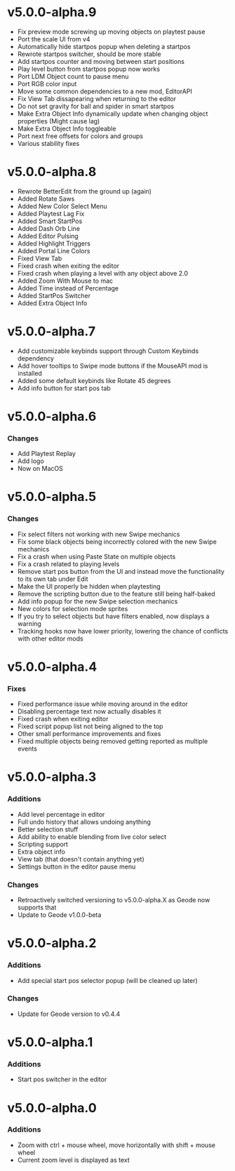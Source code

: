 # v5.0.0-alpha.9

 - Fix preview mode screwing up moving objects on playtest pause
 - Port the scale UI from v4
 - Automatically hide startpos popup when deleting a startpos
 - Rewrote startpos switcher, should be more stable
 - Add startpos counter and moving between start positions
 - Play level button from startpos popup now works
 - Port LDM Object count to pause menu
 - Port RGB color input
 - Move some common dependencies to a new mod, EditorAPI
 - Fix View Tab dissapearing when returning to the editor
 - Do not set gravity for ball and spider in smart startpos
 - Make Extra Object Info dynamically update when changing object properties (Might cause lag)
 - Make Extra Object Info toggleable
 - Port next free offsets for colors and groups
 - Various stability fixes

# v5.0.0-alpha.8

 - Rewrote BetterEdit from the ground up (again)
 - Added Rotate Saws
 - Added New Color Select Menu
 - Added Playtest Lag Fix
 - Added Smart StartPos
 - Added Dash Orb Line
 - Added Editor Pulsing
 - Added Highlight Triggers
 - Added Portal Line Colors
 - Fixed View Tab
 - Fixed crash when exiting the editor
 - Fixed crash when playing a level with any object above 2.0
 - Added Zoom With Mouse to mac
 - Added Time instead of Percentage
 - Added StartPos Switcher
 - Added Extra Object Info

# v5.0.0-alpha.7

 - Add customizable keybinds support through Custom Keybinds dependency
 - Add hover tooltips to Swipe mode buttons if the MouseAPI mod is installed
 - Added some default keybinds like Rotate 45 degrees
 - Add info button for start pos tab

# v5.0.0-alpha.6

### Changes
 - Add Playtest Replay
 - Add logo
 - Now on MacOS

# v5.0.0-alpha.5

### Changes
 - Fix select filters not working with new Swipe mechanics
 - Fix some black objects being incorrectly colored with the new Swipe mechanics
 - Fix a crash when using Paste State on multiple objects
 - Fix a crash related to playing levels
 - Remove start pos button from the UI and instead move the functionality to its own tab under Edit
 - Make the UI properly be hidden when playtesting
 - Remove the scripting button due to the feature still being half-baked
 - Add info popup for the new Swipe selection mechanics
 - New colors for selection mode sprites
 - If you try to select objects but have filters enabled, now displays a warning
 - Tracking hooks now have lower priority, lowering the chance of conflicts with other editor mods

# v5.0.0-alpha.4

### Fixes
 - Fixed performance issue while moving around in the editor
 - Disabling percentage text now actually disables it
 - Fixed crash when exiting editor
 - Fixed script popup list not being aligned to the top
 - Other small performance improvements and fixes
 - Fixed multiple objects being removed getting reported as multiple events

# v5.0.0-alpha.3

### Additions
 - Add level percentage in editor
 - Full undo history that allows undoing anything
 - Better selection stuff
 - Add ability to enable blending from live color select
 - Scripting support
 - Extra object info
 - View tab (that doesn't contain anything yet)
 - Settings button in the editor pause menu

### Changes
 - Retroactively switched versioning to v5.0.0-alpha.X as Geode now supports that
 - Update to Geode v1.0.0-beta

# v5.0.0-alpha.2

### Additions
 - Add special start pos selector popup (will be cleaned up later)

### Changes
 - Update for Geode version to v0.4.4

# v5.0.0-alpha.1

### Additions
 - Start pos switcher in the editor

# v5.0.0-alpha.0

### Additions
 - Zoom with ctrl + mouse wheel, move horizontally with shift + mouse wheel
 - Current zoom level is displayed as text
